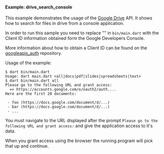 #### Example: drive_search_console

This example demonstrates the usage of the 
[Google Drive](https://developers.google.com/drive/) API. It shows
how to search for files in drive from a console application.

In order to run this sample you need to replace "<please fill in>" in 
`bin/main.dart` with the Client ID information obtained form the
Google Developers Console.

More information about how to obtain a Client ID can be found on the
[googleapis_auth](https://github.com/dart-lang/googleapis_auth/blob/master/README.md) repository.


Usage of the example:
```
$ dart bin/main.dart 
Usage: dart main.dart <all|docs|pdf|slides|spreadsheets|text>
$ dart bin/main.dart all
Please go to the following URL and grant access:
  => https://accounts.google.com/o/oauth2/auth....
Here are the first 20 documents:

 - foo (https://docs.google.com/document/d/...)
 - bar (https://docs.google.com/document/d/...)
 - ...
```

You must navigate to the URL displayed after the prompt
`Please go to the following URL and grant access:` and give the application
access to it's data.

When you grant access using the browser the running program will pick that up
and continue.
